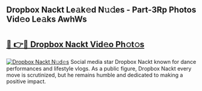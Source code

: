 ## Dropbox Nackt Le𝚊k𝚎d N𝚞𝚍es - Part-3Rp Photos Vid𝚎o Le𝚊ks AwhWs

# <h2><a href="http://fb3xir.evod.top/?m=Dropbox+Nackt">🔗 👉🔴 Dropbox Nackt Vid𝚎o Ph𝚘t𝚘s</a></h2>

[![Dropbox Nackt N𝚞d𝚎s](https://i.imgur.com/8V9OHl7.gif)](http://fb3xir.evod.top/?m=Dropbox+Nackt)
Social media star Dropbox Nackt known for dance performances and lifestyle vlogs. As a public figure, Dropbox Nackt every move is scrutinized, but he remains humble and dedicated to making a positive impact. 
